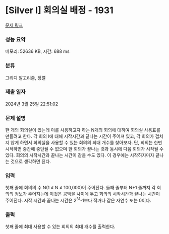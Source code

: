 # [Silver I] 회의실 배정 - 1931 

[문제 링크](https://www.acmicpc.net/problem/1931) 

### 성능 요약

메모리: 52636 KB, 시간: 688 ms

### 분류

그리디 알고리즘, 정렬

### 제출 일자

2024년 3월 25일 22:51:02

### 문제 설명

<p>한 개의 회의실이 있는데 이를 사용하고자 하는 N개의 회의에 대하여 회의실 사용표를 만들려고 한다. 각 회의 I에 대해 시작시간과 끝나는 시간이 주어져 있고, 각 회의가 겹치지 않게 하면서 회의실을 사용할 수 있는 회의의 최대 개수를 찾아보자. 단, 회의는 한번 시작하면 중간에 중단될 수 없으며 한 회의가 끝나는 것과 동시에 다음 회의가 시작될 수 있다. 회의의 시작시간과 끝나는 시간이 같을 수도 있다. 이 경우에는 시작하자마자 끝나는 것으로 생각하면 된다.</p>

### 입력 

 <p>첫째 줄에 회의의 수 N(1 ≤ N ≤ 100,000)이 주어진다. 둘째 줄부터 N+1 줄까지 각 회의의 정보가 주어지는데 이것은 공백을 사이에 두고 회의의 시작시간과 끝나는 시간이 주어진다. 시작 시간과 끝나는 시간은 2<sup>31</sup>-1보다 작거나 같은 자연수 또는 0이다.</p>

### 출력 

 <p>첫째 줄에 최대 사용할 수 있는 회의의 최대 개수를 출력한다.</p>

